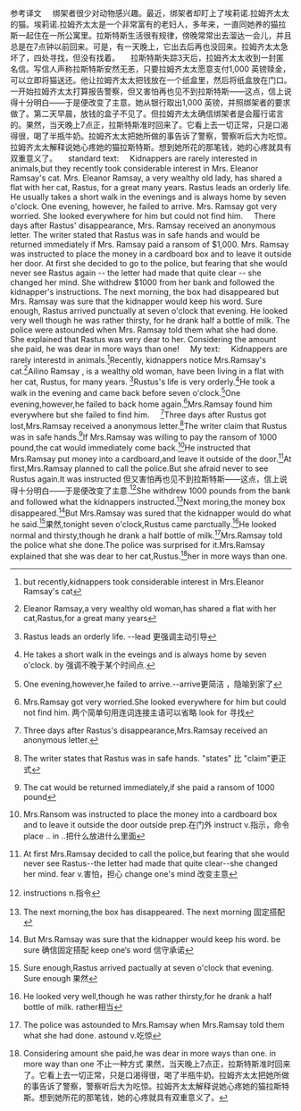 参考译文
    绑架者很少对动物感兴趣。最近，绑架者却盯上了埃莉诺.拉姆齐太太的猫。埃莉诺.拉姆齐太太是一个非常富有的老妇人，多年来，一直同她养的猫拉斯一起住在一所公寓里。拉斯特斯生活很有规律，傍晚常常出去溜达一会儿，并且总是在7点钟以前回来。可是，有一天晚上，它出去后再也没回来。拉姆齐太太急坏了，四处寻找，但没有找着。
    拉斯特斯失踪3天后，拉姆齐太太收到一封匿名信。写信人声称拉斯特斯安然无恙，只要拉姆齐太太愿意支付1,000 英镑赎金，可以立即将猫送还。他让拉姆齐太太把钱放在一个纸盒里，然后将纸盒放在门口。一开始拉姆齐太太打算报告警察，但又害怕再也见不到拉斯特斯——这点，信上说得十分明白——于是便改变了主意。她从银行取出1,000 英镑，并照绑架者的要求做了。第二天早晨，放钱的盒子不见了。但拉姆齐太太确信绑架者是会履行诺言的。果然，当天晚上7点正，拉斯特斯准时回来了。它看上去一切正常，只是口渴得很，喝了半瓶牛奶。拉姆齐太太把她所做的事告诉了警察，警察听后大为吃惊。拉姆齐太太解释说她心疼她的猫拉斯特斯。想到她所花的那笔钱，她的心疼就具有双重意义了。
    standard text:
     Kidnappers are rarely interested in animals,but they recently took considerable interest in Mrs. Eleanor Ramsay's cat. Mrs. Eleanor Ramsay, a very wealthy old lady, has shared a flat with her cat, Rastus, for a great many years. Rastus leads an orderly life. He usually takes a short walk in the evenings and is always home by seven o'clock. One evening, however, he failed to arrive. Mrs. Ramsay got very worried. She looked everywhere for him but could not find him.
    There days after Rastus' disappearance, Mrs. Ramsay received an anonymous letter. The writer stated that Rastus was in safe hands and would be returned immediately if Mrs. Ramsay paid a ransom of $1,000. Mrs. Ramsay was instructed to place the money in a cardboard box and to leave it outside her door. At first she decided to go to the police, but fearing that she would never see Rastus again -- the letter had made that quite clear -- she changed her mind. She withdrew $1000 from her bank and followed the kidnapper's instructions. The next morning, the box had disappeared but Mrs. Ramsay was sure that the kidnapper would keep his word. Sure enough, Rastus arrived punctually at seven o'clock that evening. He looked very well though he was rather thirsty, for he drank half a bottle of milk. The police were astounded when Mrs. Ramsay told them what she had done. She explained that Rastus was very dear to her. Considering the amount she paid, he was dear in more ways than one!
    My text:
    Kidnappers are rarely interestd in animals.[^1]Recently, kidnappers notice Mrs.Ramsay's cat.[^2]Ailino Ramsay , is a wealthy old woman, have been living in a flat with her cat, Rustus, for many years. [^3]Rustus's life is very orderly.[^4]He took a walk in the evening and came back before seven o'clock.[^5]One evening,however,he failed to back home again.[^6]Mrs.Ramsay found him everywhere but she failed to find him. 
    [^7]Three days after Rustus got lost,Mrs.Ramsay received a anonymous letter.[^8]The writer claim that Rustus was in safe hands.[^9]If Mrs.Ramsay was willing to pay the ransom of 1000 pound,the cat would immediately come back.[^10]He instructed that Mrs.Ramsay put money into a cardboard,and leave it outside of the door.[^11]At first,Mrs.Ramsay planned to call the police.But she afraid never to see Rustus again.It was instructed 但又害怕再也见不到拉斯特斯——这点，信上说得十分明白——于是便改变了主意.[^12]She withdrew 1000 pounds from the bank and followed what the kidnappers instructed.[^13]Next moring,the money box disappeared.[^14]But Mrs.Ramsay was sured that the kidnapper would do what he said.[^15]果然,tonight seven o'clock,Rustus came parctually.[^16]He looked normal and thirsty,though he drank a half bottle of milk.[^17]Mrs.Ramsay told the police what she done.The police was surprised for it.Mrs.Ramsay explained that she was dear to her cat,Rustus.[^18]her in more ways than one.

[^1]: but recently,kidnappers took considerable interest in Mrs.Eleanor Ramsay's cat
[^2]: Eleanor Ramsay,a very wealthy old woman,has shared a flat with her cat,Rastus,for a great many years
[^3]: Rastus leads an orderly life. --lead 更强调主动引导
[^4]: He takes a short walk in the eveings and is always home by seven o'clock. by 强调不晚于某个时间点.
[^5]: One evening,however,he failed to arrive.--arrive更简洁 ，隐喻到家了
[^6]: Mrs.Ramsay got very worried.She looked everywhere for him but could not find him. 两个简单句用连词连接主语可以省略 look for 寻找
[^7]: Three days after Rastus's disappearance,Mrs.Ramsay received an anonymous letter.
[^8]: The writer states that Rastus was in safe hands. "states" 比 "claim"更正式
[^9]: The cat would be returned immediately,if she paid a ransom of 1000 pound
[^10]: Mrs.Ransom was instructed to place the money into a cardboard box and to leave it outside the door outside prep.在门外 instruct v.指示，命令 place .. in ..把什么放进什么里面 
[^11]: At first Mrs.Ramsay decided to call the police,but fearing that she would never see Rastus--the letter had made that quite clear--she changed her mind. fear v.害怕，担心 change one's mind 改变主意
[^12]: instructions n.指令
[^13]:The next morning,the box has disappeared. The next morning 固定搭配
[^14]:But Mrs.Ramsay was sure that the kidnapper would keep his word. be sure 确信固定搭配 keep one‘s word 信守承诺
[^15]:Sure enough,Rastus arrived pactually at seven o'clock that evening. Sure enough 果然 
[^16]:He looked very well,though he was rather thirsty,for he drank a half bottle of milk. rather相当 
[^17]:The police was astounded to Mrs.Ramsay when Mrs.Ramsay told them what she had done. astound v.吃惊
[^18]:Considering amount she paid,he was dear in more ways than one. in more way than one 不止一种方式 
果然，当天晚上7点正，拉斯特斯准时回来了。它看上去一切正常，只是口渴得很，喝了半瓶牛奶。拉姆齐太太把她所做的事告诉了警察，警察听后大为吃惊。拉姆齐太太解释说她心疼她的猫拉斯特斯。想到她所花的那笔钱，她的心疼就具有双重意义了。